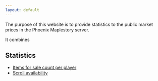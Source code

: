 ```yaml
---
layout: default
---
```


The purpose of this website is to provide statistics to the public market prices in the Phoenix Maplestory server.

It combines

## Statistics
- [Items for sale count per player](./out/player_items_for_sale_count.html)
- [Scroll availability](./out/scroll_availability.html)